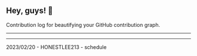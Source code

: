 ## Hey, guys! 👋

Contribution log for beautifying your GitHub contribution graph.

---



---

2023/02/20 - HONESTLEE213 - schedule
